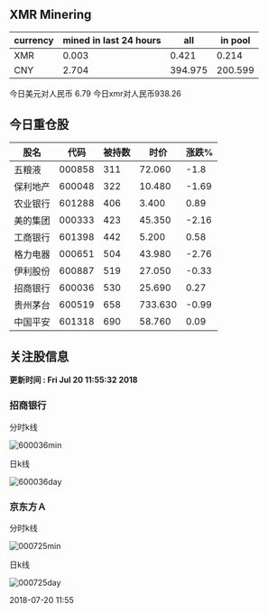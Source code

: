 ## XMR Minering

|currency|mined in last 24 hours|all|in pool|
|---|---|---|---|
|XMR|0.003|0.421|0.214|
|CNY|2.704|394.975|200.599|

今日美元对人民币 6.79	今日xmr对人民币938.26


## 今日重仓股 

|股名|代码|被持数|时价|涨跌%|
|---|---|---|---|---|
|五粮液|000858|311|72.060|-1.8|
|保利地产|600048|322|10.480|-1.69|
|农业银行|601288|406|3.400|0.89|
|美的集团|000333|423|45.350|-2.16|
|工商银行|601398|442|5.200|0.58|
|格力电器|000651|504|43.980|-2.76|
|伊利股份|600887|519|27.050|-0.33|
|招商银行|600036|530|25.690|0.27|
|贵州茅台|600519|658|733.630|-0.99|
|中国平安|601318|690|58.760|0.09|

## 关注股信息
**更新时间 : Fri Jul 20 11:55:32 2018**
### 招商银行 
分时k线

![600036min](http://image.sinajs.cn/newchart/min/n/sh600036.gif)

日k线

![600036day](http://image.sinajs.cn/newchart/daily/n/sh600036.gif)

### 京东方Ａ 
分时k线

![000725min](http://image.sinajs.cn/newchart/min/n/sz000725.gif)

日k线

![000725day](http://image.sinajs.cn/newchart/daily/n/sz000725.gif)

2018-07-20 11:55